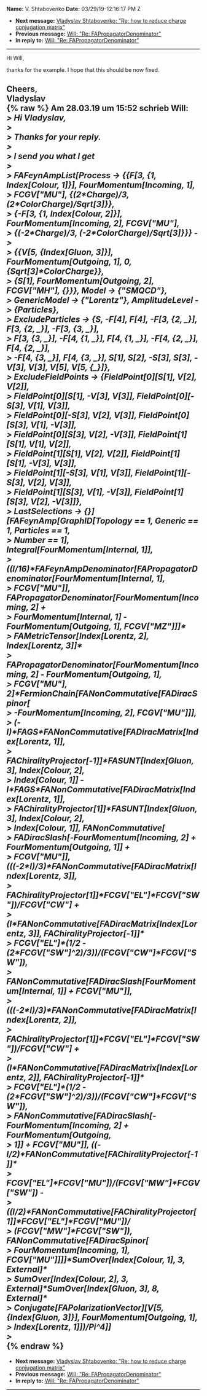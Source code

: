 **Name:** V. Shtabovenko
**Date:** 03/29/19-12:16:17 PM Z

  - **Next message:** [Vladyslav Shtabovenko: "Re: how to reduce charge
    conjugation matrix"](1501.html)
  - **Previous message:** [Will: "Re:
    FAPropagatorDenominator"](1499.html)
  - **In reply to:** [Will: "Re: FAPropagatorDenominator"](1499.html)

-----

Hi Will,  

thanks for the example. I hope that this should be now fixed.  

Cheers,  
Vladyslav  
{% raw %}
Am 28.03.19 um 15:52 schrieb Will:  
*\> Hi Vladyslav,*  
*\>*  
*\> Thanks for your reply.*  
*\>*  
*\> I send you what I get*  
*\>*  
*\> FAFeynAmpList[Process -\> {{F[3, {1, Index[Colour,
1]}], FourMomentum[Incoming, 1],*  
*\> FCGV["MU"], {(2\*Charge)/3,
(2\*ColorCharge)/Sqrt[3]}},*  
*\> {-F[3, {1, Index[Colour, 2]}],
FourMomentum[Incoming, 2], FCGV["MU"],*  
*\> {(-2\*Charge)/3, (-2\*ColorCharge)/Sqrt[3]}}} -\>*  
*\> {{V[5, {Index[Gluon, 3]}],
FourMomentum[Outgoing, 1], 0,
{Sqrt[3]\*ColorCharge}},*  
*\> {S[1], FourMomentum[Outgoing, 2],
FCGV["MH"], {}}}, Model -\> {"SMQCD"},*  
*\> GenericModel -\> {"Lorentz"}, AmplitudeLevel -\> {Particles},*  
*\> ExcludeParticles -\> {S, -F[4], F[4], -F[3, {2,
\_}], F[3, {2, \_}], -F[3, {3, \_}],*  
*\> F[3, {3, \_}], -F[4, {1, \_}], F[4, {1,
\_}], -F[4, {2, \_}], F[4, {2, \_}],*  
*\> -F[4, {3, \_}], F[4, {3, \_}], S[1],
S[2], -S[3], S[3], -V[3], V[3],
V[5], V[5, {\_}]},*  
*\> ExcludeFieldPoints -\> {FieldPoint[0][S[1],
V[2], V[2]],*  
*\> FieldPoint[0][S[1], -V[3],
V[3]], FieldPoint[0][-S[3],
V[1], V[3]],*  
*\> FieldPoint[0][-S[3], V[2],
V[3]], FieldPoint[0][S[3], V[1],
-V[3]],*  
*\> FieldPoint[0][S[3], V[2],
-V[3]], FieldPoint[1][S[1],
V[1], V[2]],*  
*\> FieldPoint[1][S[1], V[2],
V[2]], FieldPoint[1][S[1],
-V[3], V[3]],*  
*\> FieldPoint[1][-S[3], V[1],
V[3]], FieldPoint[1][-S[3],
V[2], V[3]],*  
*\> FieldPoint[1][S[3], V[1],
-V[3]], FieldPoint[1][S[3],
V[2], -V[3]]},*  
*\> LastSelections -\> {}][FAFeynAmp[GraphID[Topology ==
1, Generic == 1, Particles == 1,*  
*\> Number == 1], Integral[FourMomentum[Internal,
1]],*  
*\>
((I/16)\*FAFeynAmpDenominator[FAPropagatorDenominator[FourMomentum[Internal,
1],*  
*\> FCGV["MU"]],
FAPropagatorDenominator[FourMomentum[Incoming, 2] +*  
*\> FourMomentum[Internal, 1] - FourMomentum[Outgoing,
1], FCGV["MZ"]]]\**  
*\> FAMetricTensor[Index[Lorentz, 2], Index[Lorentz,
3]]\**  
*\> FAPropagatorDenominator[FourMomentum[Incoming, 2] -
FourMomentum[Outgoing, 1],*  
*\> FCGV["MU"],
2]\*FermionChain[FANonCommutative[FADiracSpinor[*  
*\> -FourMomentum[Incoming, 2], FCGV["MU"]]],*  
*\>
(-I)\*FAGS\*FANonCommutative[FADiracMatrix[Index[Lorentz,
1]],*  
*\> FAChiralityProjector[-1]]\*FASUNT[Index[Gluon,
3], Index[Colour, 2],*  
*\> Index[Colour, 1]] -
I\*FAGS\*FANonCommutative[FADiracMatrix[Index[Lorentz,
1]],*  
*\> FAChiralityProjector[1]]\*FASUNT[Index[Gluon,
3], Index[Colour, 2],*  
*\> Index[Colour, 1]], FANonCommutative[*  
*\> FADiracSlash[-FourMomentum[Incoming, 2] +
FourMomentum[Outgoing, 1]] +*  
*\> FCGV["MU"]],
(((-2\*I)/3)\*FANonCommutative[FADiracMatrix[Index[Lorentz,
3]],*  
*\>
FAChiralityProjector[1]]\*FCGV["EL"]\*FCGV["SW"])/FCGV["CW"]
+*  
*\> (I\*FANonCommutative[FADiracMatrix[Index[Lorentz,
3]], FAChiralityProjector[-1]]\**  
*\> FCGV["EL"]\*(1/2 -
(2\*FCGV["SW"]^2)/3))/(FCGV["CW"]\*FCGV["SW"]),*  
*\> FANonCommutative[FADiracSlash[FourMomentum[Internal,
1]] + FCGV["MU"]],*  
*\>
(((-2\*I)/3)\*FANonCommutative[FADiracMatrix[Index[Lorentz,
2]],*  
*\>
FAChiralityProjector[1]]\*FCGV["EL"]\*FCGV["SW"])/FCGV["CW"]
+*  
*\> (I\*FANonCommutative[FADiracMatrix[Index[Lorentz,
2]], FAChiralityProjector[-1]]\**  
*\> FCGV["EL"]\*(1/2 -
(2\*FCGV["SW"]^2)/3))/(FCGV["CW"]\*FCGV["SW"]),*  
*\> FANonCommutative[FADiracSlash[-FourMomentum[Incoming,
2] + FourMomentum[Outgoing,*  
*\> 1]] + FCGV["MU"]],
((-I/2)\*FANonCommutative[FAChiralityProjector[-1]]\**  
*\>
FCGV["EL"]\*FCGV["MU"])/(FCGV["MW"]\*FCGV["SW"])
-*  
*\>
((I/2)\*FANonCommutative[FAChiralityProjector[1]]\*FCGV["EL"]\*FCGV["MU"])/*  
*\> (FCGV["MW"]\*FCGV["SW"]),
FANonCommutative[FADiracSpinor[*  
*\> FourMomentum[Incoming, 1],
FCGV["MU"]]]]\*SumOver[Index[Colour, 1],
3, External]\**  
*\> SumOver[Index[Colour, 2], 3,
External]\*SumOver[Index[Gluon, 3], 8,
External]\**  
*\> Conjugate[FAPolarizationVector][V[5,
{Index[Gluon, 3]}], FourMomentum[Outgoing, 1],*  
*\> Index[Lorentz, 1]])/Pi^4]]*  
*\>*  
{% endraw %}
-----

  - **Next message:** [Vladyslav Shtabovenko: "Re: how to reduce charge
    conjugation matrix"](1501.html)
  - **Previous message:** [Will: "Re:
    FAPropagatorDenominator"](1499.html)
  - **In reply to:** [Will: "Re: FAPropagatorDenominator"](1499.html)

-----


